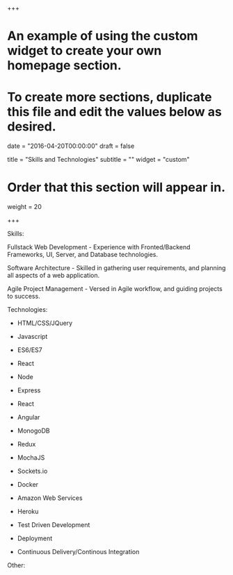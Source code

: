 +++
# An example of using the custom widget to create your own homepage section.
# To create more sections, duplicate this file and edit the values below as desired.

date = "2016-04-20T00:00:00"
draft = false

title = "Skills and Technologies"
subtitle = ""
widget = "custom"

# Order that this section will appear in.
weight = 20

+++

Skills:

Fullstack Web Development - Experience with Fronted/Backend Frameworks, UI, Server, and Database technologies.

Software Architecture - Skilled in gathering user requirements, and planning all aspects of a web application.

Agile Project Management - Versed in Agile workflow, and guiding projects to success.

Technologies:

- HTML/CSS/JQuery
- Javascript
- ES6/ES7
- React
- Node
- Express
- React
- Angular
- MonogoDB
- Redux
- MochaJS
- Sockets.io

- Docker
- Amazon Web Services
- Heroku

- Test Driven Development
- Deployment
- Continuous Delivery/Continous Integration

Other:

